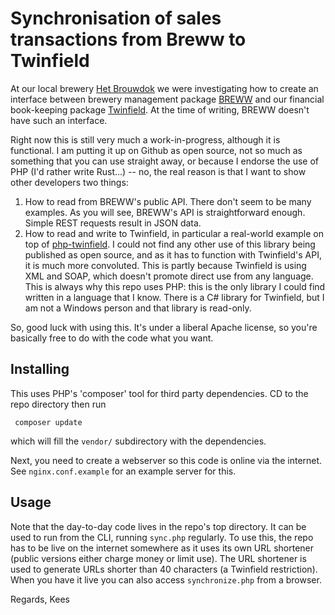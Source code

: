 # Synchronisation of sales transactions from Breww to Twinfield

At our local brewery [Het Brouwdok](https://hetbrouwdok.nl) we were investigating how to create an interface between brewery management package [BREWW](https://breww.com) and our financial book-keeping package [Twinfield](https://twinfield.com). At the time of writing, BREWW doesn't have such an interface. 

Right now this is still very much a work-in-progress, although it is functional. I am putting it up on Github as open source, not so much as something that you can use straight away, or because I endorse the use of PHP (I'd rather write Rust...) -- no, the real reason is that I want to show other developers two things:

1. How to read from BREWW's public API. There don't seem to be many examples. As you will see, BREWW's API is straightforward enough. Simple REST requests result in JSON data. 
2. How to read and write to Twinfield, in particular a real-world example on top of [php-twinfield](https://github.com/php-twinfield/twinfield). I could not find any other use of this library being published as open source, and as it has to function with Twinfield's API, it is much more convoluted. This is partly because Twinfield is using XML and SOAP, which doesn't promote direct use from any language. This is always why this repo uses PHP: this is the only library I could find written in a language that I know. There is a C# library for Twinfield, but I am not a Windows person and that library is read-only.

So, good luck with using this. It's under a liberal Apache license, so you're basically free to do with the code what you want.

## Installing

This uses PHP's 'composer' tool for third party dependencies. CD to the repo directory then run

     composer update

which will fill the `vendor/` subdirectory with the dependencies.

Next, you need to create a webserver so this code is online via the internet. See `nginx.conf.example` for an example server for this.

## Usage

Note that the day-to-day code lives in the repo's top directory. It can be used to run from the CLI, running `sync.php` regularly. To use this, the repo has to be live on the internet somewhere as it uses its own URL shortener (public versions either charge money or limit use). The URL shortener is used to generate URLs shorter than 40 characters (a Twinfield restriction). When you have it live you can also access `synchronize.php` from a browser.

Regards,
Kees
